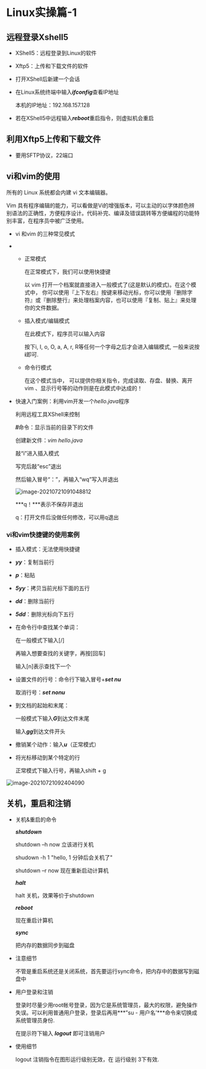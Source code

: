 # Linux实操篇-1
## 远程登录Xshell5

+ XShell5：远程登录到Linux的软件

+ Xftp5：上传和下载文件的软件

+ 打开XShell后新建一个会话

+ 在Linux系统终端中输入***ifconfig***查看IP地址

  本机的IP地址：192.168.157.128

+ 若在XShell5中远程输入***reboot***重启指令，则虚拟机会重启

## 利用Xftp5上传和下载文件

+ 要用SFTP协议，22端口

## vi和vim的使用

所有的 Linux 系统都会内建 vi 文本编辑器。

Vim 具有程序编辑的能力，可以看做是Vi的增强版本，可以主动的以字体颜色辨别语法的正确性，方便程序设计。代码补完、编译及错误跳转等方便编程的功能特别丰富，在程序员中被广泛使用。

+ vi 和vim 的三种常见模式

+ + 正常模式

    在正常模式下，我们可以使用快捷键

    以 vim 打开一个档案就直接进入一般模式了(这是默认的模式)。在这个模式中， 你可以使用『上下左右』按键来移动光标，你可以使用『删除字符』或『删除整行』来处理档案内容，也可以使用『复制、贴上』来处理你的文件数据。

  + 插入模式/编辑模式

    在此模式下，程序员可以输入内容

    按下i, I, o, O, a, A, r, R等任何一个字母之后才会进入编辑模式, 一般来说按**i**即可.

  + 命令行模式

    在这个模式当中， 可以提供你相关指令，完成读取、存盘、替换、离开 vim 、显示行号等的动作则是在此模式中达成的！

+ 快速入门案例：利用vim开发一个*hello.java*程序

  利用远程工具XShell来控制

  ***ll***命令：显示当前的目录下的文件

  创建新文件：*vim hello.java*

  敲“i”进入插入模式

  写完后敲“esc”退出

  然后输入冒号“：”，再输入“wq”写入并退出

  ![image-20210721091048812](C:\Users\LENOVO\AppData\Roaming\Typora\typora-user-images\image-20210721091048812.png)

  ***q！***表示不保存并退出

  q：打开文件后没做任何修改，可以用q退出

### vi和vim快捷键的使用案例

+ 插入模式：无法使用快捷键

+ ***yy***：复制当前行

+ ***p***：粘贴

+ ***5yy***：拷贝当前光标下面的五行

+ ***dd***：删除当前行

+ ***5dd***：删除光标向下五行

+ 在命令行中查找某个单词：

  在一般模式下输入[/]

  再输入想要查找的关键字，再按[回车]

  输入[n]表示查找下一个

+ 设置文件的行号：命令行下输入冒号+***set nu***

  取消行号：***set nonu***

+ 到文档的起始和末尾：

  一般模式下输入***G***到达文件末尾

  输入***gg***到达文件开头

+ 撤销某个动作：输入***u***（正常模式）

+ 将光标移动到某个特定的行

  正常模式下输入行号，再输入shift + g

![image-20210721092404090](C:\Users\LENOVO\AppData\Roaming\Typora\typora-user-images\image-20210721092404090.png)

## 关机，重启和注销

+ 关机&重启的命令

  ***shutdown***

  shutdown –h now 立该进行关机

  shudown -h 1 "hello, 1 分钟后会关机了"

  shutdown –r now 现在重新启动计算机

  ***halt***

  halt 关机，效果等价于shutdown

  ***reboot***

  现在重启计算机

  ***sync***

  把内存的数据同步到磁盘

+ 注意细节

  不管是重启系统还是关闭系统，首先要运行sync命令，把内存中的数据写到磁盘中

+ 用户登录和注销

  登录时尽量少用root帐号登录，因为它是系统管理员，最大的权限，避免操作失误。可以利用普通用户登录，登录后再用***”su - 用户名’***命令来切换成系统管理员身份.

  在提示符下输入 ***logout*** 即可注销用户

+ 使用细节

  logout 注销指令在图形运行级别无效，在 运行级别 3下有效.

